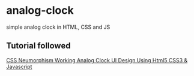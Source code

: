 # analog-clock
simple analog clock in HTML, CSS and JS


## Tutorial followed
[CSS Neumorphism Working Analog Clock UI Design Using Html5 CSS3 & Javascript](https://www.youtube.com/watch?v=weZFfrjF-k4)

